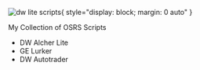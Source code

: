 ![dw lite scripts](https://github.com/lmeullibre/osrs-scripts/assets/32779308/58bca696-a25e-457b-bf94-2864dc46dedb){ style="display: block; margin: 0 auto" }

My Collection of OSRS Scripts
* DW Alcher Lite
* GE Lurker
* DW Autotrader
